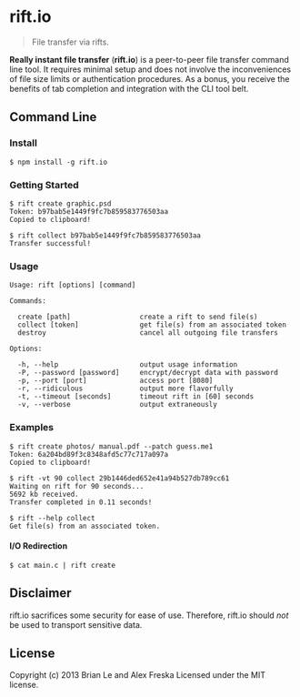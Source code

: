 # rift.io
> File transfer via rifts.

**Really instant file transfer** (**rift.io**) is a peer-to-peer file transfer command line tool. It requires minimal setup and does not involve the inconveniences of file size limits or authentication procedures. As a bonus, you receive the benefits of tab completion and integration with the CLI tool belt.

## Command Line

### Install
    $ npm install -g rift.io

### Getting Started

```console
$ rift create graphic.psd
Token: b97bab5e1449f9fc7b859583776503aa
Copied to clipboard!
```

```console
$ rift collect b97bab5e1449f9fc7b859583776503aa
Transfer successful!
```

### Usage

    Usage: rift [options] [command]

    Commands:

      create [path]                 create a rift to send file(s)
      collect [token]               get file(s) from an associated token
      destroy                       cancel all outgoing file transfers

    Options:

      -h, --help                    output usage information
      -P, --password [password]     encrypt/decrypt data with password
      -p, --port [port]             access port [8080]
      -r, --ridiculous              output more flavorfully
      -t, --timeout [seconds]       timeout rift in [60] seconds
      -v, --verbose                 output extraneously

### Examples

```console
$ rift create photos/ manual.pdf --patch guess.me1
Token: 6a204bd89f3c8348afd5c77c717a097a
Copied to clipboard!
```

```console
$ rift -vt 90 collect 29b1446ded652e41a94b527db789cc61
Waiting on rift for 90 seconds...
5692 kb received.
Transfer completed in 0.11 seconds!
```

```console
$ rift --help collect
Get file(s) from an associated token.
```

#### I/O Redirection

    $ cat main.c | rift create

## Disclaimer

rift.io sacrifices some security for ease of use. Therefore, rift.io should *not* be used to transport sensitive data.

## License
Copyright (c) 2013 Brian Le and Alex Freska
Licensed under the MIT license.
